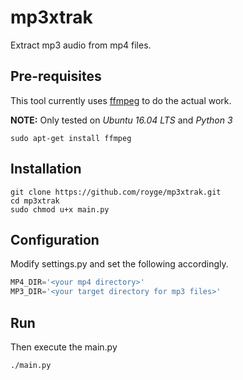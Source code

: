 # mp3xtrak
Extract mp3 audio from mp4 files.

Pre-requisites
--------------
This tool currently uses [ffmpeg](https://www.ffmpeg.org/) to do the actual work.

**NOTE:** Only tested on *Ubuntu 16.04 LTS* and *Python 3*
```
sudo apt-get install ffmpeg
```
Installation
------------
```
git clone https://github.com/royge/mp3xtrak.git
cd mp3xtrak
sudo chmod u+x main.py
```

Configuration
-------------
Modify settings.py and set the following accordingly.
```python
MP4_DIR='<your mp4 directory>'
MP3_DIR='<your target directory for mp3 files>'
```

Run
---
Then execute the main.py
```
./main.py
```
